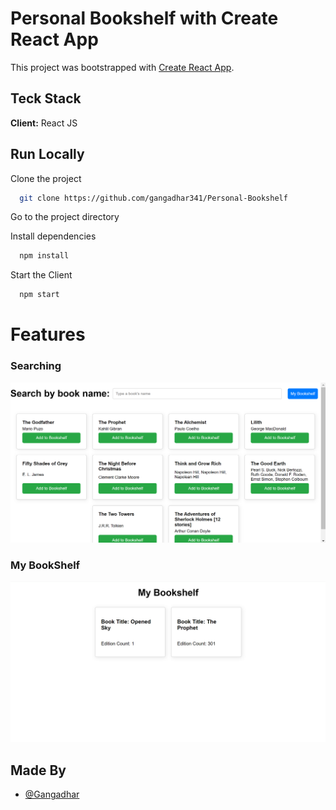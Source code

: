 # Personal Bookshelf with Create React App

This project was bootstrapped with [Create React App](https://github.com/facebook/create-react-app).

## Teck Stack
**Client:** React JS


## Run Locally

Clone the project

```bash
  git clone https://github.com/gangadhar341/Personal-Bookshelf

```
Go to the project directory


Install dependencies

```bash
  npm install
```

Start the Client

```bash
  npm start
```
# Features
### Searching
![search](https://github.com/gangadhar341/Personal-Bookshelf/raw/main/screenshots/searching.png)
### My BookShelf
![Bookshelf](https://github.com/gangadhar341/Personal-Bookshelf/raw/main/screenshots/bookshelf.png)

## Made By
- [@Gangadhar](https://github.com/gangadhar341)

